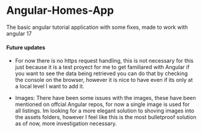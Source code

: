 # Angular-Homes-App
The basic angular tutorial application with some fixes, made to work with angular 17

#### Future updates 

- For now there is no https request handling, this is not necessary for this  just because it is a test proyect for me to get familiared with Angular if you want to see the data being retrieved you can do that by checking the console on the browser, however it is nice to have even if its only at a local level I want to add it.

- Images: There have been some issues with the images, these have been mentioned on offcial Angular repos, for now a single image is used for all listings. Im looking for a more elegant solution to shoving images into the assets folders, however I feel like this is the most bulletproof solution as of now, more investigation necessary. 
